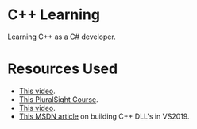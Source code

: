 # C++ Learning

Learning C++ as a C# developer.

# Resources Used

- [This video](https://www.youtube.com/watch?v=gRxi1eCV4xI).
- [This PluralSight Course](https://www.pluralsight.com/courses/accelerated-introduction-cpp).
- [This video](https://www.youtube.com/watch?v=sxHng1iufQE).
- [This MSDN article](https://docs.microsoft.com/en-us/cpp/build/walkthrough-creating-and-using-a-dynamic-link-library-cpp?view=vs-2019) on building C++ DLL's in VS2019.
